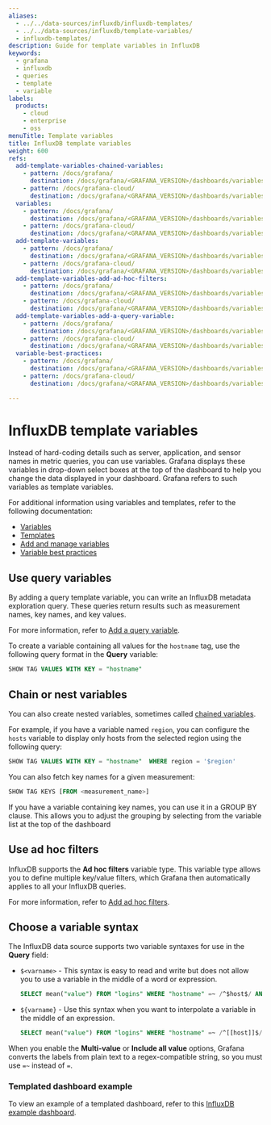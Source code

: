```yaml
---
aliases:
  - ../../data-sources/influxdb/influxdb-templates/
  - ../../data-sources/influxdb/template-variables/
  - influxdb-templates/
description: Guide for template variables in InfluxDB
keywords:
  - grafana
  - influxdb
  - queries
  - template
  - variable
labels:
  products:
    - cloud
    - enterprise
    - oss
menuTitle: Template variables
title: InfluxDB template variables
weight: 600
refs:
  add-template-variables-chained-variables:
    - pattern: /docs/grafana/
      destination: /docs/grafana/<GRAFANA_VERSION>/dashboards/variables/add-template-variables/#chained-variables
    - pattern: /docs/grafana-cloud/
      destination: /docs/grafana/<GRAFANA_VERSION>/dashboards/variables/add-template-variables/#chained-variables
  variables:
    - pattern: /docs/grafana/
      destination: /docs/grafana/<GRAFANA_VERSION>/dashboards/variables/
    - pattern: /docs/grafana-cloud/
      destination: /docs/grafana/<GRAFANA_VERSION>/dashboards/variables/
  add-template-variables:
    - pattern: /docs/grafana/
      destination: /docs/grafana/<GRAFANA_VERSION>/dashboards/variables/add-template-variables/
    - pattern: /docs/grafana-cloud/
      destination: /docs/grafana/<GRAFANA_VERSION>/dashboards/variables/add-template-variables/
  add-template-variables-add-ad-hoc-filters:
    - pattern: /docs/grafana/
      destination: /docs/grafana/<GRAFANA_VERSION>/dashboards/variables/add-template-variables/#add-ad-hoc-filters
    - pattern: /docs/grafana-cloud/
      destination: /docs/grafana/<GRAFANA_VERSION>/dashboards/variables/add-template-variables/#add-ad-hoc-filters
  add-template-variables-add-a-query-variable:
    - pattern: /docs/grafana/
      destination: /docs/grafana/<GRAFANA_VERSION>/dashboards/variables/add-template-variables/#add-a-query-variable
    - pattern: /docs/grafana-cloud/
      destination: /docs/grafana/<GRAFANA_VERSION>/dashboards/variables/add-template-variables/#add-a-query-variable
  variable-best-practices:
    - pattern: /docs/grafana/
      destination: /docs/grafana/<GRAFANA_VERSION>/dashboards/variables/#variable-best-practices
    - pattern: /docs/grafana-cloud/
      destination: /docs/grafana/<GRAFANA_VERSION>/dashboards/variables/#variable-best-practices

---
```


# InfluxDB template variables

Instead of hard-coding details such as server, application, and sensor names in metric queries, you can use variables. Grafana displays these variables in drop-down select boxes at the top of the dashboard to help you change the data displayed in your dashboard. Grafana refers to such variables as template variables.

For additional information using variables and templates, refer to the following documentation:

- [Variables](ref:variables)
- [Templates](ref:variables) 
- [Add and manage variables](ref:add-template-variables)
- [Variable best practices](ref:variable-best-practices)



<!-- - [template variables documentation]({{< relref "./template-variables" >}}). -->


<!-- Instead of hard-coding details such as server, application, and sensor names in metric queries, 
Grafana lists these variables in dropdown select boxes at the top of the dashboard to help you change the data displayed in your dashboard.
Grafana refers to such variables as template variables. -->

<!-- For an introduction to templating and template variables, refer to the and [Add and manage variables](ref:add-template-variables) documentation. -->

## Use query variables

By adding a query template variable, you can write an InfluxDB metadata exploration query. These queries return results such as measurement names, key names, and key values.

For more information, refer to [Add a query variable](ref:add-template-variables-add-a-query-variable).

To create a variable containing all values for the `hostname` tag,  use the following query format in the **Query** variable:

```sql
SHOW TAG VALUES WITH KEY = "hostname"
```

## Chain or nest variables

You can also create nested variables, sometimes called [chained variables](ref:add-template-variables-chained-variables).

For example, if you have a variable named `region`, you can configure the `hosts` variable to display only hosts from the selected region using the following query:

```sql
SHOW TAG VALUES WITH KEY = "hostname"  WHERE region = '$region'
```

You can also fetch key names for a given measurement:

```sql
SHOW TAG KEYS [FROM <measurement_name>]
```

If you have a variable containing key names, you can use it in a GROUP BY clause. This allows you to adjust the grouping by selecting from the variable list at the top of the dashboard

## Use ad hoc filters

InfluxDB supports the **Ad hoc filters** variable type. This variable type allows you to define multiple key/value filters, which Grafana then automatically applies to all your InfluxDB queries.

For more information, refer to [Add ad hoc filters](ref:add-template-variables-add-ad-hoc-filters).

## Choose a variable syntax

The InfluxDB data source supports two variable syntaxes for use in the **Query** field:

- `$<varname>` - This syntax is easy to read and write but does not allow you to use a variable in the middle of a word or expression.

  ```sql
  SELECT mean("value") FROM "logins" WHERE "hostname" =~ /^$host$/ AND $timeFilter GROUP BY time($__interval), "hostname"
  ```

- `${varname}` - Use this syntax when you want to interpolate a variable in the middle of an expression.

  ```sql
  SELECT mean("value") FROM "logins" WHERE "hostname" =~ /^[[host]]$/ AND $timeFilter GROUP BY time($__interval), "hostname"
  ```

When you enable the **Multi-value** or **Include all value** options, Grafana converts the labels from plain text to a regex-compatible string, so you must use `=~` instead of `=`.

### Templated dashboard example

To view an example of a templated dashboard, refer to this [InfluxDB example dashboard](https://play.grafana.org/d/f62a0410-5abb-4dd8-9dfc-caddfc3e2ffd/eccb2445-b0a2-5e83-8e0f-6d5ea53ad575).
